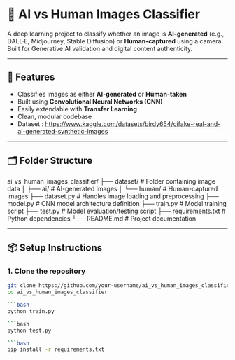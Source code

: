 # 🧠 AI vs Human Images Classifier

A deep learning project to classify whether an image is **AI-generated** (e.g., DALL·E, Midjourney, Stable Diffusion) or **Human-captured** using a camera. Built for Generative AI validation and digital content authenticity.

---

## 🚀 Features

- Classifies images as either **AI-generated** or **Human-taken**
- Built using **Convolutional Neural Networks (CNN)**
- Easily extendable with **Transfer Learning**
- Clean, modular codebase
- Dataset : https://www.kaggle.com/datasets/birdy654/cifake-real-and-ai-generated-synthetic-images

---

## 🗂️ Folder Structure

ai_vs_human_images_classifier/
├── dataset/             # Folder containing image data
│   ├── ai/              # AI-generated images
│   └── human/           # Human-captured images
├── dataset.py           # Handles image loading and preprocessing
├── model.py             # CNN model architecture definition
├── train.py             # Model training script
├── test.py              # Model evaluation/testing script
├── requirements.txt     # Python dependencies
└── README.md            # Project documentation

---

## 📦 Setup Instructions

### 1. Clone the repository

```bash
git clone https://github.com/your-username/ai_vs_human_images_classifier.git
cd ai_vs_human_images_classifier

```bash
python train.py

```bash
python test.py

```bash
pip install -r requirements.txt






